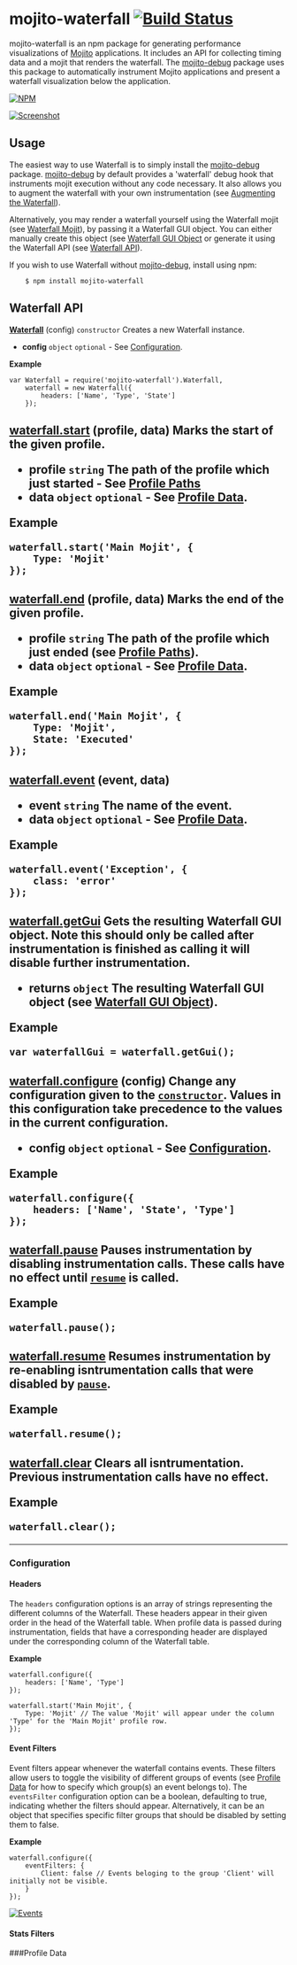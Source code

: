 # mojito-waterfall [![Build Status](https://secure.travis-ci.org/yahoo/mojito-waterfall.png)](http://travis-ci.org/yahoo/mojito-waterfall)


mojito-waterfall is an npm package for generating performance visualizations of [Mojito](http://developer.yahoo.com/cocktails/mojito/) applications. It includes an API for collecting timing data and a mojit that renders the waterfall. The [mojito-debug](https://github.com/yahoo/mojito-debug#mojito-debug-) package uses this package to automatically instrument Mojito applications and present a waterfall visualization below the application.

[![NPM](https://nodei.co/npm/mojito-waterfall.png)](https://nodei.co/npm/mojito-waterfall/)

[![Screenshot](https://raw.github.com/yahoo/mojito-waterfall/master/images/screenshot1.png)](https://raw.github.com/yahoo/mojito-waterfall/master/images/screenshot1.png)

## Usage

The easiest way to use Waterfall is to simply install the [mojito-debug](https://github.com/yahoo/mojito-debug#mojito-debug-) package. [mojito-debug](https://github.com/yahoo/mojito-debug#mojito-debug-) by default provides a 'waterfall' debug hook that instruments mojit execution without any code necessary. It also allows you to augment the waterfall with your own instrumentation (see [Augmenting the Waterfall](https://github.com/yahoo/mojito-debug/edit/master/README.md#augmenting-the-waterfall)).

Alternatively, you may render a waterfall yourself using the Waterfall mojit (see [Waterfall Mojit](#waterfall-mojit)), by passing it a Waterfall GUI object. You can either manually create this object (see [Waterfall GUI Object](#waterfall-gui-object) or generate it using the Waterfall API (see [Waterfall API](#waterfall-api)).

If you wish to use Waterfall without [mojito-debug](https://github.com/yahoo/mojito-debug#mojito-debug-), install using npm:

        $ npm install mojito-waterfall
        
## Waterfall API

<a name="constructor" href="#constructor">**Waterfall**</a> (config) `constructor` Creates a new Waterfall instance.
* **config** `object` `optional` - See [Configuration](#configuration).

**Example**
```
var Waterfall = require('mojito-waterfall').Waterfall,
    waterfall = new Waterfall({
        headers: ['Name', 'Type', 'State']
    });
```

<h2/>

<a name="start" href="#start">**waterfall.start**</a> (profile, data) Marks the start of the given profile.
* **profile** `string` The path of the profile which just started - See [Profile Paths](#profile-path)
* **data** `object` `optional` - See [Profile Data](#profile-data).

**Example**
```
waterfall.start('Main Mojit', {
    Type: 'Mojit'
});
```

<h2/>

<a name="end" href="#end">**waterfall.end**</a> (profile, data) Marks the end of the given profile.
* **profile** `string` The path of the profile which just ended (see [Profile Paths](#profile-path)).
* **data** `object` `optional` - See [Profile Data](#profile-data).
 
**Example**
```
waterfall.end('Main Mojit', {
    Type: 'Mojit',
    State: 'Executed'
});
```

<h2/>

<a name="event" href="#event">**waterfall.event**</a> (event, data)
* **event** `string` The name of the event.
* **data** `object` `optional` - See [Profile Data](#profile-data).

**Example**
```
waterfall.event('Exception', {
    class: 'error'
});
```

<h2/>

<a name="getGui" href="#getGui">**waterfall.getGui**</a> Gets the resulting Waterfall GUI object. Note this should only be called after instrumentation is finished as calling it will disable further instrumentation.
* **returns** `object` The resulting Waterfall GUI object (see [Waterfall GUI Object](#waterfall-gui-object)).

**Example**
```
var waterfallGui = waterfall.getGui();
```

<h2/>

<a name="configure" href="#configure">**waterfall.configure**</a> (config) Change any configuration given to the [`constructor`](#constructor). Values in this configuration take precedence to the values in the current configuration.
* **config** `object` `optional` - See [Configuration](#configuration).

**Example**
```
waterfall.configure({
    headers: ['Name', 'State', 'Type']
});
```

<h2/>

<a name="pause" href="#pause">**waterfall.pause**</a> Pauses instrumentation by disabling instrumentation calls. These calls have no effect until [`resume`](#waterfall.resume) is called.

**Example**
```
waterfall.pause();
```

<h2/>

<a name="resume" href="#resume">**waterfall.resume**</a> Resumes instrumentation by re-enabling isntrumentation calls that were disabled by [`pause`](#waterfall.pause).

**Example**
```
waterfall.resume();
```

<h2/>

<a name="clear" href="#clear">**waterfall.clear**</a> Clears all isntrumentation. Previous instrumentation calls have no effect.

**Example**
```
waterfall.clear();
```

---

### Configuration

#### Headers
The `headers` configuration options is an array of strings representing the different columns of the Waterfall. These headers appear in their given order in the head of the Waterfall table. When profile data is passed during instrumentation, fields that have a corresponding header are displayed under the corresponding column of the Waterfall table.

**Example**
```
waterfall.configure({
    headers: ['Name', 'Type']
});

waterfall.start('Main Mojit', {
    Type: 'Mojit' // The value 'Mojit' will appear under the column 'Type' for the 'Main Mojit' profile row.
});
```

#### Event Filters

Event filters appear whenever the waterfall contains events. These filters allow users to toggle the visibility of different groups of events (see [Profile Data](#profile-data) for how to specify which group(s) an event belongs to). The `eventsFilter` configuration option can be a boolean, defaulting to true, indicating whether the filters should appear. Alternatively, it can be an object that specifies specific filter groups that should be disabled by setting them to false.

**Example**

```
waterfall.configure({
    eventFilters: {
        Client: false // Events beloging to the group 'Client' will initially not be visible.
    }
});
```

[![Events](https://raw.github.com/yahoo/mojito-waterfall/master/images/events.png)](https://raw.github.com/yahoo/mojito-waterfall/master/images/events.png)

#### Stats Filters



###Profile Data
